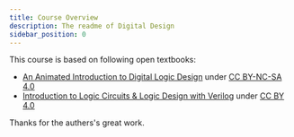 ```yaml
---
title: Course Overview
description: The readme of Digital Design
sidebar_position: 0
---
```

This course is based on following open textbooks:

- [An Animated Introduction to Digital Logic Design](https://digitalcommons.njit.edu/oat/1/) under [CC BY-NC-SA 4.0](https://creativecommons.org/licenses/by-nc-sa/4.0/)
- [Introduction to Logic Circuits & Logic Design with Verilog](https://www.dbooks.org/introduction-to-logic-circuits-logic-design-with-verilog-3030136051/) under [CC BY 4.0](https://creativecommons.org/licenses/by/4.0/)

Thanks for the authers's great work.

